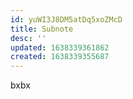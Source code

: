 ```yaml
---
id: yuWI3J8DM5atDq5xoZMcD
title: Subnote
desc: ''
updated: 1638339361862
created: 1638339355687
---
```


bxbx
